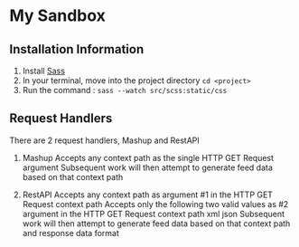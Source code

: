 My Sandbox
=========

Installation Information
------------------------

1. Install [Sass](http://sass-lang.com/tutorial)
2. In your terminal, move into the project directory `cd <project>`
3. Run the command : `sass --watch src/scss:static/css`

Request Handlers
----------------

There are 2 request handlers, Mashup and RestAPI

1. Mashup
 Accepts any context path as the single HTTP GET Request argument
 Subsequent work will then attempt to generate feed data based on that context path

2. RestAPI
 Accepts any context path as argument #1 in the HTTP GET Request context path
 Accepts only the following two valid values as #2 argument in the HTTP GET Request context path
 xml
 json
 Subsequent work will then attempt to generate feed data based on that context path and response data format